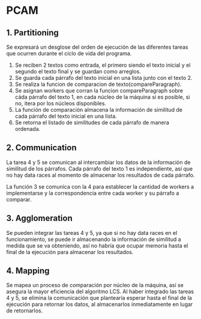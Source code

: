 # PCAM 

## 1. Partitioning
Se expresará un desglose del orden de ejecución de las diferentes tareas que ocurren durante el ciclo de vida del programa.

1. Se reciben 2 textos como entrada, el primero siendo el texto inicial y el segundo el texto final y se guardan como arreglos.
2. Se guarda cada párrafo del texto inicial en una lista junto con el texto 2. 
3. Se realiza la funcion de comparacion de texto(compareParagraph).
4. Se asignan workers que corran la funcion compareParagraph sobre cáda párrafo del texto 1, en cada núcleo de la máquina si es posible, si no, itera por los núcleos disponibles.
5. La función de comparación almacena la información de similitud de cada párrafo del texto inicial en una lista.
6. Se retorna el listado de similitudes de cada párrafo de manera ordenada.

## 2. Communication

La tarea 4 y 5 se comunican al intercambiar los datos de la información de similitud de los párrafos. Cada párrafo del texto 1 es independiente, así que no hay data races al momento de almacenar los resultados de cada párrafo.

La función 3 se comunica con la 4 para establecer la cantidad de workers a implementarse y la correspondencia entre cada worker y su párrafo a comparar.


## 3. Agglomeration

Se pueden integrar las tareas 4 y 5, ya que si no hay data races en el funcionamiento, se puede ir almacenando la información de similitud a medida que se va obteniendo, así no habría que ocupar memoria hasta el final de la ejecución para almacenar los resultados.

## 4. Mapping

Se mapea un proceso de comparación por núcleo de la máquina, así se asegura la mayor eficiencia del algoritmo LCS. Al haber integrado las tareas 4 y 5, se elimina la comunicación que plantearía esperar hasta el final de la ejecución para retornar los datos, al almacenarlos inmediatamente en lugar de retornarlos.

